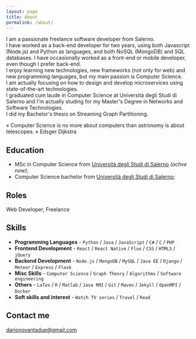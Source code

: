 ```yaml
---
layout: page
title: About
permalink: /about/
---
```


I am a passionate freelance software developer from Salerno. <br/>
I have worked as a back-end developer for two years, using both Javascript (Node.js) and Python as languages, and both NoSQL (MongoDB) and SQL databases. I have occasionally worked as a front-end or mobile developer, even though I prefer back-end. <br/>
I enjoy learning new technologies, new frameworks (not only for web) and new programming languages, but my main passion is Computer Science. <br/>
I am actually focusing on how to design and develop microservices using state-of-the-art technologies. <br/>
I graduated cum laude in Computer Science at Università degli Studi di Salerno and I'm actually studing for my Master's Degree in Networks and Software Technologies. <br/>
I did my Bachelor's thesis on Streaming Graph Partitioning.

« Computer Science is no more about computers than astronomy is about telescopes. »
Edsger Dijkstra

## Education

* MSc in Computer Science from [Università degli Studi di Salerno](http://www.unisa.it) *(active now)*;
* Computer Science bachelor from [Università degli Studi di Salerno](http://www.unisa.it);


<!--  
    TODO check absolute link
-->
## Roles

Web Developer, Freelance

## Skills
<!--
    TODO update skills
-->
* **Programming Languages** - `Python` / `Java` / `JavaScript` / `C#` / `C` / `PHP`
* **Frontend Development** - `React` / `React Native` / `Flux` / `CSS`  / `HTML5` / `jQuery` 
* **Backend Development** - `Node.js` / `MongoDB` / `MySQL` / `Java EE` / `Django` / `Meteor` / `Express` / `Flask`
* **Misc Skills** - `Computer Science` / `Graph Theory` / `Algorithms` / `Software engineering`
* **Others** - `LaTex` / `R` / `Matlab` / `Java RMI` / `Git` / `Maven` / `Jekyll` / `OpenMPI` / `Docker`
* **Soft skills and interest** - `Watch TV series` / `Travel` / `Read`

## Contact me

[darionovantadue@gmail.com](mailto:darionovantadue@gmail.com)

